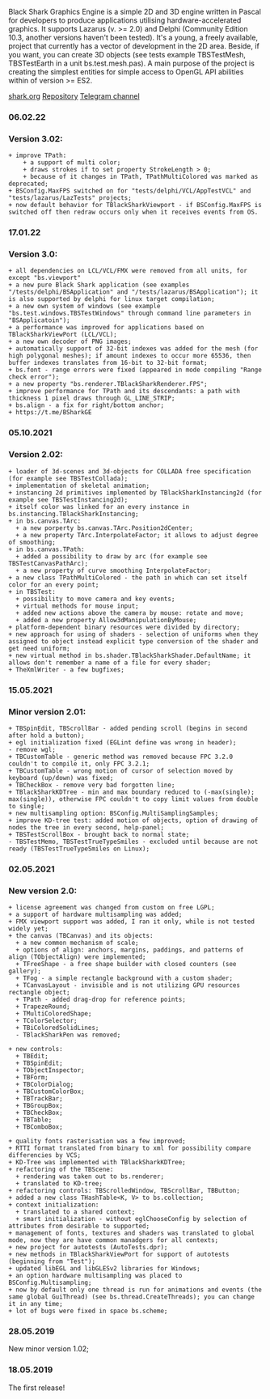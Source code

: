 Black Shark Graphics Engine is a simple 2D and 3D engine written in Pascal for developers to produce applications utilising hardware-accelerated graphics. It supports Lazarus (v. >= 2.0) and Delphi (Community Edition 10.3, another versions haven't been tested).
It's a young, a freely available, project that currently has a vector of development in the 2D area. Beside, if you want, you can create 3D objects (see tests example TBSTestMesh, TBSTestEarth in a unit bs.test.mesh.pas). A main purpose of the project is creating the simplest entities for simple access to OpenGL API abilities within of version >= ES2.

[shark.org](https://bshark.org/)
[Repository](https://github.com/PVV-BS/BlackShark)
[Telegram channel](https://t.me/BSharkGE)

### 06.02.22  
###   Version 3.02:  
	+ improve TPath:  
		+ a support of multi color;  
		+ draws strokes if to set property StrokeLength > 0;  
		+ because of it changes in TPath, TPathMultiColored was marked as deprecated;  
	+ BSConfig.MaxFPS switched on for "tests/delphi/VCL/AppTestVCL" and "tests/lazarus/LazTests" projects;  
	+ now default behavior for TBlackSharkViewport - if BSConfig.MaxFPS is switched off then redraw occurs only when it receives events from OS.  


### 17.01.22  
###   Version 3.0:  
	+ all dependencies on LCL/VCL/FMX were removed from all units, for except "bs.viewport"  
	+ a new pure Black Shark application (see examples "/tests/delphi/BSApplication" and "/tests/lazarus/BSApplication"); it is also supported by delphi for linux target compilation;  
	+ a new own system of windows (see example "bs.test.windows.TBSTestWindows" through command line parameters in "BSApplicatoin");  
	+ a performance was improved for applications based on TBlackSharkViewPort (LCL/VCL);  
	+ a new own decoder of PNG images;  
	+ automatically support of 32-bit indexes was added for the mesh (for high polygonal meshes); if amount indexes to occur more 65536, then buffer indexes translates from 16-bit to 32-bit format;  
	+ bs.font - range errors were fixed (appeared in mode compiling "Range check error");  
	+ a new property "bs.renderer.TBlackSharkRenderer.FPS";  
	+ improve performance for TPath and its descendants: a path with thickness 1 pixel draws through GL_LINE_STRIP;  
	+ bs.align - a fix for right/bottom anchor;  
	+ https://t.me/BSharkGE  

### 05.10.2021  
###   Version 2.02:  
    + loader of 3d-scenes and 3d-objects for COLLADA free specification (for example see TBSTestCollada);  
    + implementation of skeletal animation;  
    + instancing 2d primitives implemented by TBlackSharkInstancing2d (for example see TBSTestInstancing2d);  
    + itself color was linked for an every instance in bs.instancing.TBlackSharkInstancing;  
    + in bs.canvas.TArc:  
      + a new porperty bs.canvas.TArc.Position2dCenter;  
      + a new property TArc.InterpolateFactor; it allows to adjust degree of smoothing;  
    + in bs.canvas.TPath:  
      + added a possibility to draw by arc (for example see TBSTestCanvasPathArc);  
      + a new property of curve smoothing InterpolateFactor;  
    + a new class TPathMultiColored - the path in which can set itself color for an every point;  
    + in TBSTest:  
      + possibility to move camera and key events;  
      + virtual methods for mouse input;  
      + added new actions above the camera by mouse: rotate and move;  
      + added a new property Allow3dManipulationByMouse;  
    + platform-dependent binary resources were divided by directory;  
    + new approach for using of shaders - selection of uniforms when they assigned to object instead explicit type conversion of the shader and get need uniform;  
    + new virtual method in bs.shader.TBlackSharkShader.DefaultName; it allows don't remember a name of a file for every shader;  
    + TheXmlWriter - a few bugfixes;  
  
### 15.05.2021  
###   Minor version 2.01:  
    + TBSpinEdit, TBScrollBar - added pending scroll (begins in second after hold a button);  
    + egl initialization fixed (EGLint define was wrong in header);  
    - remove wgl;  
    + TBCustomTable - generic method was removed because FPC 3.2.0 couldn't to compile it, only FPC 3.2.1;  
    + TBCustomTable - wrong motion of cursor of selection moved by keyboard (up/down) was fixed;  
    + TBCheckBox - remove very bad forgotten line;  
    + TBlackSharkKDTree - min and max boundary reduced to (-max(single); max(single)), otherwise FPC couldn't to copy limit values from double to single;  
    + new multisampling option: BSConfig.MultiSamplingSamples;  
    + improve KD-tree test: added motion of objects, option of drawing of nodes the tree in every second, help-panel;   
    + TBSTestScrollBox - brought back to normal state;  
    - TBSTestMemo, TBSTestTrueTypeSmiles - excluded until because are not ready (TBSTestTrueTypeSmiles on Linux);  
  
### 02.05.2021  
###   New version 2.0:  
    + license agreement was changed from custom on free LGPL;  
    + a support of hardware multisampling was added;  
    + FMX viewport support was added, I ran it only, while is not tested widely yet;  
    + the canvas (TBCanvas) and its objects:   
      + a new common mechanism of scale;  
      + options of align: anchors, margins, paddings, and patterns of align (TObjectAlign) were implemented;  
      + TFreeShape - a free shape builder with closed counters (see gallery);  
      + TFog - a simple rectangle background with a custom shader;  
      + TCanvasLayout - invisible and is not utilizing GPU resources rectangle object;  
      + TPath - added drag-drop for reference points;  
      + TrapezeRound;  
      + TMultiColoredShape;  
      + TColorSelector;  
      + TBiColoredSolidLines;  
      - TBlackSharkPen was removed;  
         
    + new controls:  
      + TBEdit;   
      + TBSpinEdit;   
      + TObjectInspector;  
      + TBForm;  
      + TBColorDialog;  
      + TBCustomColorBox;  
      + TBTrackBar;  
      + TBGroupBox;  
      + TBCheckBox;  
      + TBTable;  
      + TBComboBox;  
      
    + quality fonts rasterisation was a few improved;   
    + RTTI format translated from binary to xml for possibility compare differencies by VCS;  
    + KD-Tree was implemented with TBlackSharkKDTree;  
    + refactoring of the TBScene:  
      + rendering was taken out to bs.renderer;  
      + translated to KD-tree;  
    + refactoring controls: TBScrolledWindow, TBScrollBar, TBButton;  
    + added a new class THashTable<K, V> to bs.collection;   
    + context initialization:  
      + translated to a shared context;  
      + smart initialization - without eglChooseConfig by selection of attributes from desirable to supported;  
    + management of fonts, textures and shaders was translated to global mode, now they are have common manadgers for all contexts;  
    + new project for autotests (AutoTests.dpr);  
    + new methods in TBlackSharkViewPort for support of autotests (beginning from "Test");  
    + updated libEGL and libGLESv2 libraries for Windows;    
    + an option hardware multisampling was placed to BSConfig.Multisampling;  
    + now by default only one thread is run for animations and events (the same global GuiThread) (see bs.thread.CreateThreads); you can change it in any time;  
    + lot of bugs were fixed in space bs.scheme;  
    
### 28.05.2019  
  New minor version 1.02;    
  
### 18.05.2019  
  The first release!  
  
